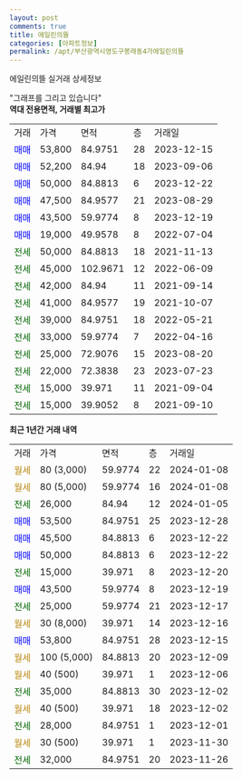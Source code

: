 ```yaml
---
layout: post
comments: true
title: 에일린의뜰
categories: [아파트정보]
permalink: /apt/부산광역시영도구봉래동4가에일린의뜰
---
```


에일린의뜰 실거래 상세정보

<script type="text/javascript">
  google.charts.load('current', {'packages':['line', 'corechart']});
  google.charts.setOnLoadCallback(drawChart);

  function drawChart() {
    var data = new google.visualization.DataTable();
    data.addColumn('date', '거래일');
    data.addColumn('number', "매매");
    data.addColumn('number', "전세");
    data.addColumn('number', "전매");

    data.addRows([[new Date(Date.parse("2024-01-08")), null, null, null], [new Date(Date.parse("2024-01-08")), null, null, null], [new Date(Date.parse("2024-01-05")), null, 26000, null], [new Date(Date.parse("2023-12-28")), 53500, null, null], [new Date(Date.parse("2023-12-22")), 45500, null, null], [new Date(Date.parse("2023-12-22")), 50000, null, null], [new Date(Date.parse("2023-12-20")), null, 15000, null], [new Date(Date.parse("2023-12-19")), 43500, null, null], [new Date(Date.parse("2023-12-17")), null, 25000, null], [new Date(Date.parse("2023-12-16")), null, null, null], [new Date(Date.parse("2023-12-15")), 53800, null, null], [new Date(Date.parse("2023-12-09")), null, null, null], [new Date(Date.parse("2023-12-06")), null, null, null], [new Date(Date.parse("2023-12-02")), null, 35000, null], [new Date(Date.parse("2023-12-02")), null, null, null], [new Date(Date.parse("2023-12-01")), null, 28000, null], [new Date(Date.parse("2023-11-30")), null, null, null], [new Date(Date.parse("2023-11-26")), null, 32000, null]]);

    var options = {
      hAxis: {
        format: 'yyyy/MM/dd'
      },    
      lineWidth: 0,
      pointsVisible: true,    
      title: '최근 1년간 유형별 실거래가 분포',
      legend: { position: 'bottom' }
    };

    var formatter = new google.visualization.NumberFormat({pattern:'###,###'} );
    formatter.format(data, 1);
    formatter.format(data, 2);
    
    setTimeout(function() {
        var chart = new google.visualization.LineChart(document.getElementById('columnchart_material'));
        chart.draw(data, (options));
        document.getElementById('loading').style.display = 'none';
    }, 200);
  }
</script>


<div id="loading" style="z-index:20; display: block; margin-left: 0px">"그래프를 그리고 있습니다"</div>
<div id="columnchart_material" style="width: 95%; margin-left: 0px; display: block"></div>
<!-- contents start -->
<b>역대 전용면적, 거래별 최고가</b>
<table class="sortable">
    <tr>
      <td>거래</td>
      <td>가격</td>
      <td>면적</td>
      <td>층</td>
      <td>거래일</td>
    </tr>
        <tr>
          <td><a style="color: blue">매매</a></td>
          <td>53,800</td>
          <td>84.9751</td>
          <td>28</td>
          <td>2023-12-15</td>
        </tr>            <tr>
          <td><a style="color: blue">매매</a></td>
          <td>52,200</td>
          <td>84.94</td>
          <td>18</td>
          <td>2023-09-06</td>
        </tr>            <tr>
          <td><a style="color: blue">매매</a></td>
          <td>50,000</td>
          <td>84.8813</td>
          <td>6</td>
          <td>2023-12-22</td>
        </tr>            <tr>
          <td><a style="color: blue">매매</a></td>
          <td>47,500</td>
          <td>84.9577</td>
          <td>21</td>
          <td>2023-08-29</td>
        </tr>            <tr>
          <td><a style="color: blue">매매</a></td>
          <td>43,500</td>
          <td>59.9774</td>
          <td>8</td>
          <td>2023-12-19</td>
        </tr>            <tr>
          <td><a style="color: blue">매매</a></td>
          <td>19,000</td>
          <td>49.9578</td>
          <td>8</td>
          <td>2022-07-04</td>
        </tr>        
        <tr>
              <td><a style="color: darkgreen">전세</a></td>
              <td>50,000</td>
              <td>84.8813</td>
              <td>18</td>
              <td>2021-11-13</td>
            </tr>            <tr>
              <td><a style="color: darkgreen">전세</a></td>
              <td>45,000</td>
              <td>102.9671</td>
              <td>12</td>
              <td>2022-06-09</td>
            </tr>            <tr>
              <td><a style="color: darkgreen">전세</a></td>
              <td>42,000</td>
              <td>84.94</td>
              <td>11</td>
              <td>2021-09-14</td>
            </tr>            <tr>
              <td><a style="color: darkgreen">전세</a></td>
              <td>41,000</td>
              <td>84.9577</td>
              <td>19</td>
              <td>2021-10-07</td>
            </tr>            <tr>
              <td><a style="color: darkgreen">전세</a></td>
              <td>39,000</td>
              <td>84.9751</td>
              <td>18</td>
              <td>2022-05-21</td>
            </tr>            <tr>
              <td><a style="color: darkgreen">전세</a></td>
              <td>33,000</td>
              <td>59.9774</td>
              <td>7</td>
              <td>2022-04-16</td>
            </tr>            <tr>
              <td><a style="color: darkgreen">전세</a></td>
              <td>25,000</td>
              <td>72.9076</td>
              <td>15</td>
              <td>2023-08-20</td>
            </tr>            <tr>
              <td><a style="color: darkgreen">전세</a></td>
              <td>22,000</td>
              <td>72.3838</td>
              <td>23</td>
              <td>2023-07-23</td>
            </tr>            <tr>
              <td><a style="color: darkgreen">전세</a></td>
              <td>15,000</td>
              <td>39.971</td>
              <td>11</td>
              <td>2021-09-04</td>
            </tr>            <tr>
              <td><a style="color: darkgreen">전세</a></td>
              <td>15,000</td>
              <td>39.9052</td>
              <td>8</td>
              <td>2021-09-10</td>
            </tr>        
    
</table>

<b>최근 1년간 거래 내역</b>

<table class="sortable">
    <tr>
      <td>거래</td>
      <td>가격</td>
      <td>면적</td>
      <td>층</td>
      <td>거래일</td>
    </tr>
    <tr>
      <td><a style="color: darkgoldenrod">월세</a></td>
      <td>80 (3,000)</td>
      <td>59.9774</td>
      <td>22</td>
      <td>2024-01-08</td>
    </tr>          <tr>
      <td><a style="color: darkgoldenrod">월세</a></td>
      <td>80 (5,000)</td>
      <td>59.9774</td>
      <td>16</td>
      <td>2024-01-08</td>
    </tr>          <tr>
      <td><a style="color: darkgreen">전세</a></td>
      <td>26,000</td>
      <td>84.94</td>
      <td>12</td>
      <td>2024-01-05</td>
    </tr>          <tr>
      <td><a style="color: blue">매매</a></td>
      <td>53,500</td>
      <td>84.9751</td>
      <td>25</td>
      <td>2023-12-28</td>
    </tr>          <tr>
      <td><a style="color: blue">매매</a></td>
      <td>45,500</td>
      <td>84.8813</td>
      <td>6</td>
      <td>2023-12-22</td>
    </tr>          <tr>
      <td><a style="color: blue">매매</a></td>
      <td>50,000</td>
      <td>84.8813</td>
      <td>6</td>
      <td>2023-12-22</td>
    </tr>          <tr>
      <td><a style="color: darkgreen">전세</a></td>
      <td>15,000</td>
      <td>39.971</td>
      <td>8</td>
      <td>2023-12-20</td>
    </tr>          <tr>
      <td><a style="color: blue">매매</a></td>
      <td>43,500</td>
      <td>59.9774</td>
      <td>8</td>
      <td>2023-12-19</td>
    </tr>          <tr>
      <td><a style="color: darkgreen">전세</a></td>
      <td>25,000</td>
      <td>59.9774</td>
      <td>21</td>
      <td>2023-12-17</td>
    </tr>          <tr>
      <td><a style="color: darkgoldenrod">월세</a></td>
      <td>30 (8,000)</td>
      <td>39.971</td>
      <td>14</td>
      <td>2023-12-16</td>
    </tr>          <tr>
      <td><a style="color: blue">매매</a></td>
      <td>53,800</td>
      <td>84.9751</td>
      <td>28</td>
      <td>2023-12-15</td>
    </tr>          <tr>
      <td><a style="color: darkgoldenrod">월세</a></td>
      <td>100 (5,000)</td>
      <td>84.8813</td>
      <td>20</td>
      <td>2023-12-09</td>
    </tr>          <tr>
      <td><a style="color: darkgoldenrod">월세</a></td>
      <td>40 (500)</td>
      <td>39.971</td>
      <td>1</td>
      <td>2023-12-06</td>
    </tr>          <tr>
      <td><a style="color: darkgreen">전세</a></td>
      <td>35,000</td>
      <td>84.8813</td>
      <td>30</td>
      <td>2023-12-02</td>
    </tr>          <tr>
      <td><a style="color: darkgoldenrod">월세</a></td>
      <td>40 (500)</td>
      <td>39.971</td>
      <td>18</td>
      <td>2023-12-02</td>
    </tr>          <tr>
      <td><a style="color: darkgreen">전세</a></td>
      <td>28,000</td>
      <td>84.9751</td>
      <td>1</td>
      <td>2023-12-01</td>
    </tr>          <tr>
      <td><a style="color: darkgoldenrod">월세</a></td>
      <td>30 (500)</td>
      <td>39.971</td>
      <td>1</td>
      <td>2023-11-30</td>
    </tr>          <tr>
      <td><a style="color: darkgreen">전세</a></td>
      <td>32,000</td>
      <td>84.9751</td>
      <td>20</td>
      <td>2023-11-26</td>
    </tr>      </table>
<!-- contents end -->    


